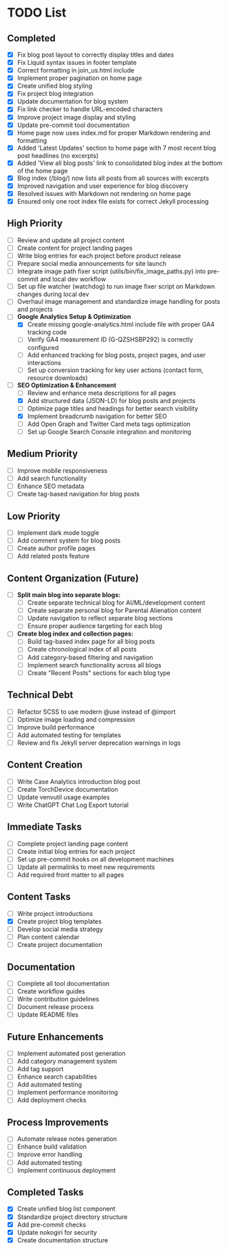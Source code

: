 # TODO List

## Completed
- [x] Fix blog post layout to correctly display titles and dates
- [x] Fix Liquid syntax issues in footer template
- [x] Correct formatting in join_us.html include
- [x] Implement proper pagination on home page
- [x] Create unified blog styling
- [x] Fix project blog integration
- [x] Update documentation for blog system
- [x] Fix link checker to handle URL-encoded characters
- [x] Improve project image display and styling
- [x] Update pre-commit tool documentation
- [x] Home page now uses index.md for proper Markdown rendering and formatting
- [x] Added 'Latest Updates' section to home page with 7 most recent blog post headlines (no excerpts)
- [x] Added 'View all blog posts' link to consolidated blog index at the bottom of the home page
- [x] Blog index (/blog/) now lists all posts from all sources with excerpts
- [x] Improved navigation and user experience for blog discovery
- [x] Resolved issues with Markdown not rendering on home page
- [x] Ensured only one root index file exists for correct Jekyll processing

## High Priority
- [ ] Review and update all project content
- [ ] Create content for project landing pages
- [ ] Write blog entries for each project before product release
- [ ] Prepare social media announcements for site launch
- [ ] Integrate image path fixer script (utils/bin/fix_image_paths.py) into pre-commit and local dev workflow
- [ ] Set up file watcher (watchdog) to run image fixer script on Markdown changes during local dev
- [ ] Overhaul image management and standardize image handling for posts and projects
- [ ] **Google Analytics Setup & Optimization**
  - [x] Create missing google-analytics.html include file with proper GA4 tracking code
  - [ ] Verify GA4 measurement ID (G-QZSHSBP292) is correctly configured
  - [ ] Add enhanced tracking for blog posts, project pages, and user interactions
  - [ ] Set up conversion tracking for key user actions (contact form, resource downloads)
- [ ] **SEO Optimization & Enhancement**
  - [ ] Review and enhance meta descriptions for all pages
  - [x] Add structured data (JSON-LD) for blog posts and projects
  - [ ] Optimize page titles and headings for better search visibility
  - [x] Implement breadcrumb navigation for better SEO
  - [ ] Add Open Graph and Twitter Card meta tags optimization
  - [ ] Set up Google Search Console integration and monitoring

## Medium Priority
- [ ] Improve mobile responsiveness
- [ ] Add search functionality
- [ ] Enhance SEO metadata
- [ ] Create tag-based navigation for blog posts

## Low Priority
- [ ] Implement dark mode toggle
- [ ] Add comment system for blog posts
- [ ] Create author profile pages
- [ ] Add related posts feature

## Content Organization (Future)
- [ ] **Split main blog into separate blogs:**
  - [ ] Create separate technical blog for AI/ML/development content
  - [ ] Create separate personal blog for Parental Alienation content
  - [ ] Update navigation to reflect separate blog sections
  - [ ] Ensure proper audience targeting for each blog
- [ ] **Create blog index and collection pages:**
  - [ ] Build tag-based index page for all blog posts
  - [ ] Create chronological index of all posts
  - [ ] Add category-based filtering and navigation
  - [ ] Implement search functionality across all blogs
  - [ ] Create "Recent Posts" sections for each blog type

## Technical Debt
- [ ] Refactor SCSS to use modern @use instead of @import
- [ ] Optimize image loading and compression
- [ ] Improve build performance
- [ ] Add automated testing for templates
- [ ] Review and fix Jekyll server deprecation warnings in logs

## Content Creation
- [ ] Write Case Analytics introduction blog post
- [ ] Create TorchDevice documentation
- [ ] Update venvutil usage examples
- [ ] Write ChatGPT Chat Log Export tutorial

## Immediate Tasks
- [ ] Complete project landing page content
- [ ] Create initial blog entries for each project
- [ ] Set up pre-commit hooks on all development machines
- [ ] Update all permalinks to meet new requirements
- [ ] Add required front matter to all pages

## Content Tasks
- [ ] Write project introductions
- [x] Create project blog templates
- [ ] Develop social media strategy
- [ ] Plan content calendar
- [ ] Create project documentation

## Documentation
- [ ] Complete all tool documentation
- [ ] Create workflow guides
- [ ] Write contribution guidelines
- [ ] Document release process
- [ ] Update README files

## Future Enhancements
- [ ] Implement automated post generation
- [ ] Add category management system
- [ ] Add tag support
- [ ] Enhance search capabilities
- [ ] Add automated testing
- [ ] Implement performance monitoring
- [ ] Add deployment checks

## Process Improvements
- [ ] Automate release notes generation
- [ ] Enhance build validation
- [ ] Improve error handling
- [ ] Add automated testing
- [ ] Implement continuous deployment

## Completed Tasks
- [x] Create unified blog list component
- [x] Standardize project directory structure
- [x] Add pre-commit checks
- [x] Update nokogiri for security
- [x] Create documentation structure 